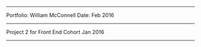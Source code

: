 --------------------------------

Portfolio:  William McConnell
Date: Feb 2016

--------------------------------

Project 2 for <codelouisville>
Front End Cohort
Jan 2016

--------------------------------
